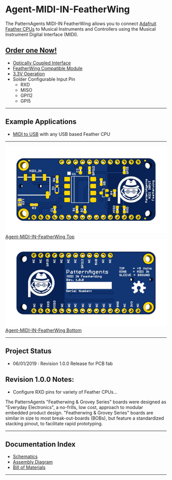 # Agent-MIDI-IN-FeatherWing

The PatternAgents MIDI-IN FeatherWing allows you to connect [Adafruit Feather CPUs](https://www.adafruit.com/feather)
to Musical Instruments and Controllers using the Musical Instrument Digital Interface (MIDI). 

[**Order one Now!**](https://patternagents.com/store/index.html#!/FeatherWing-MIDI-Input-Preorder/p/140617550/category=5179233)
---------------------------------------

* [Optically Coupled Interface](https://www.vishay.com/doc?84732)
* [FeatherWing Compatible Module](https://learn.adafruit.com/adafruit-feather/feather-specification)
* [3.3V Operation](https://learn.adafruit.com/adafruit-feather/feather-specification)
* Solder Configurable Input Pin
  * RXD
  * MISO
  * GPI12
  * GPI5

---------------------------------------
## Example Applications

* [MIDI to USB](https://github.com/patternagents/Agent-MIDI-IN-FeatherWing/) with any USB based Feather CPU

---------------------------------------

[![Agent-MIDI-IN-FeatherWing Top](https://github.com/patternagents/Agent-MIDI-IN-FeatherWing/blob/master/Agent-MIDI-IN-FeatherWing/images/Agent-MIDI-IN-FeatherWing_top.png?raw=true)Agent-MIDI-IN-FeatherWing Top](https://github.com/patternagents/Agent-MIDI-IN-FeatherWing/)
[![Agent-MIDI-IN-FeatherWing Bottom](https://github.com/patternagents/Agent-MIDI-IN-FeatherWing/blob/master/Agent-MIDI-IN-FeatherWing/images/Agent-MIDI-IN-FeatherWing_bot.png?raw=true)Agent-MIDI-IN-FeatherWing Bottom](https://github.com/patternagents/Agent-MIDI-IN-FeatherWing/)

---------------------------------------
## Project Status

* 06/01/2019 : Revision 1.0.0 Release for PCB fab

## Revision 1.0.0 Notes: ##

* Configure RXD pins for variety of Feather CPUs...

The PatternAgents "Featherwing & Grovey Series" boards were designed as "Everyday Electronics", a no-frills, low cost, approach to modular embedded product design.
"Featherwing & Grovey Series" boards are similar in size to most break-out-boards (BOBs), but feature a standardized stacking pinout, to facilitate rapid prototyping.

---------------------------------------

## Documentation Index <a name="documentation_index"/>

* [Schematics](https://github.com/PatternAgents/Agent-MIDI-IN-FeatherWing/blob/master/Agent-MIDI-IN-FeatherWing/hardware/Agent-MIDI-IN-FeatherWing_R1_0_0_sch.pdf)
* [Assembly Diagram](https://github.com/PatternAgents/Agent-MIDI-IN-FeatherWing/blob/master/Agent-MIDI-IN-FeatherWing/hardware/Agent-MIDI-IN-FeatherWing_R1_0_0_assembly.pdf)
* [Bill of Materials](https://github.com/PatternAgents/Agent-MIDI-IN-FeatherWing/blob/master/Agent-MIDI-IN-FeatherWing/hardware/Agent-MIDI-IN-FeatherWing_R1_0_0_bom.csv)


---------------------------------------
